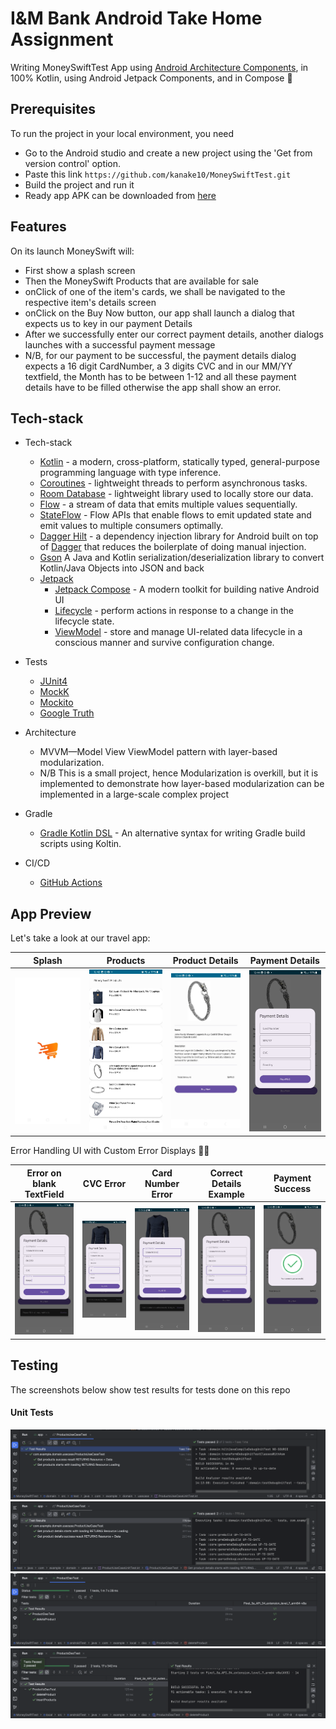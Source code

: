 I&M Bank Android Take Home Assignment
==============

Writing MoneySwiftTest App using [Android Architecture Components](https://developer.android.com/topic/libraries/architecture/), in 100% Kotlin, using Android Jetpack Components, and in Compose :rocket:

## Prerequisites
To run the project in your local environment, you need
* Go to the Android studio and create a new project using the 'Get from version control' option.
* Paste this link `https://github.com/kanake10/MoneySwiftTest.git` 
* Build the project and run it
* Ready app APK can be downloaded from [here](https://drive.google.com/file/d/1-6rg0G4aPFUNEBkwkxmL9d8_f2mCY2wf/view?usp=drivesdk)

## Features
On its launch MoneySwift will:
  * First show a splash screen
  * Then the MoneySwift Products that are available for sale
  * onClick of one of the item's cards, we shall be navigated to the respective item's details screen
  * onClick on the Buy Now button, our app shall launch a dialog that expects us to key in our payment Details
  * After we successfully enter our correct payment details, another dialogs launches with a successful payment message
  * N/B, for our payment to be successful, the payment details dialog expects a 16 digit CardNumber, a 3 digits CVC and in our MM/YY textfield, the Month has to be between 1-12 and all these payment details have to be filled otherwise the app shall show an error.


## Tech-stack
* Tech-stack
    * [Kotlin](https://kotlinlang.org/) - a modern, cross-platform, statically typed, general-purpose programming language with type inference.
    * [Coroutines](https://kotlinlang.org/docs/reference/coroutines-overview.html) - lightweight threads to perform asynchronous tasks.
    * [Room Database](https://kotlinlang.org/docs/reference/coroutines-overview.html) - lightweight library used to locally store our data.
    * [Flow](https://kotlinlang.org/docs/reference/coroutines/flow.html) - a stream of data that emits multiple values sequentially.
    * [StateFlow](https://developer.android.com/kotlin/flow/stateflow-and-sharedflow#:~:text=StateFlow%20is%20a%20state%2Dholder,property%20of%20the%20MutableStateFlow%20class.) - Flow APIs that enable flows to emit updated state and emit values to multiple consumers optimally.
    * [Dagger Hilt](https://dagger.dev/hilt/) - a dependency injection library for Android built on top of [Dagger](https://dagger.dev/) that reduces the boilerplate of doing manual injection.
    * [Gson](https://github.com/google/gson) A Java and Kotlin serialization/deserialization library to convert Kotlin/Java Objects into JSON and back
    * [Jetpack](https://developer.android.com/jetpack)
        * [Jetpack Compose](https://developer.android.com/jetpack/compose) - A modern toolkit for building native Android UI
        * [Lifecycle](https://developer.android.com/topic/libraries/architecture/lifecycle) - perform actions in response to a change in the lifecycle state.
        * [ViewModel](https://developer.android.com/topic/libraries/architecture/viewmodel) - store and manage UI-related data lifecycle in a conscious manner and survive configuration change.
* Tests
    * [JUnit4](https://junit.org/junit4/)
    * [MockK](https://github.com/mockk/mockk)
    * [Mockito](https://github.com/mockito/mockito)
    * [Google Truth](https://github.com/google/truth)

* Architecture
    * MVVM—Model View ViewModel pattern with layer-based modularization. 
    * N/B This is a small project, hence Modularization is overkill, but it is implemented to demonstrate how layer-based modularization can be implemented in a large-scale complex project
  
* Gradle
    * [Gradle Kotlin DSL](https://docs.gradle.org/current/userguide/kotlin_dsl.html) - An alternative syntax for writing Gradle build scripts using Koltin.
* CI/CD
    * [GitHub Actions](https://github.com/features/actions)

 ## App Preview

Let's take a look at our travel app:

Splash | Products | Product Details |Payment Details
--- | --- | --- |---
<img src="https://github.com/kanake10/MoneySwiftTest/blob/main/screenshots/splash.jpeg" width="280"/> | <img src="https://github.com/kanake10/MoneySwiftTest/blob/main/screenshots/products.jpeg" width="280"/> | <img src="https://github.com/kanake10/MoneySwiftTest/blob/main/screenshots/details_screen.jpeg" width="280"/> | <img src="https://github.com/kanake10/MoneySwiftTest/blob/main/screenshots/payment_details.jpeg" width="280"/>

Error Handling UI with Custom Error Displays :rocket::rocket:

Error on blank TextField | CVC Error | Card Number Error | Correct Details Example | Payment Success
--- | --- | --- | --- | ---
<img src="https://github.com/kanake10/MoneySwiftTest/blob/main/screenshots/error_on-empty_field.jpeg" width="280"/> | <img src="https://github.com/kanake10/MoneySwiftTest/blob/main/screenshots/cvc_error.jpeg" width="280"/> | <img src="https://github.com/kanake10/MoneySwiftTest/blob/main/screenshots/card_number_error.jpeg" width="280"/> | <img src="https://github.com/kanake10/MoneySwiftTest/blob/main/screenshots/correct_filled-details.jpeg" width="280"/> | <img src="https://github.com/kanake10/MoneySwiftTest/blob/main/screenshots/payment_successful.jpeg" width="280"/>

## Testing
The screenshots below show test results for tests done on this repo

#### Unit Tests
<img src="https://github.com/kanake10/MoneySwiftTest/blob/main/screenshots/products-usecase.png"/>
<img src="https://github.com/kanake10/MoneySwiftTest/blob/main/screenshots/product-usecase.png"/>
<img src="https://github.com/kanake10/MoneySwiftTest/blob/main/screenshots/product-dao.png"/>
<img src="https://github.com/kanake10/MoneySwiftTest/blob/main/screenshots/products-dao.png"/>



